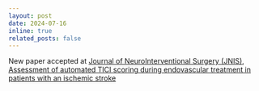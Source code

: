 ```yaml
---
layout: post
date: 2024-07-16
inline: true
related_posts: false
---
```


New paper accepted at <a href="https://jnis.bmj.com/">Journal of NeuroInterventional Surgery (JNIS)</a>, <a href="https://jnis.bmj.com/content/early/2024/07/16/jnis-2024-021892">Assessment of automated TICI scoring during endovascular treatment in patients with an ischemic stroke</a>
